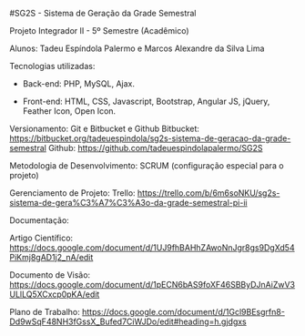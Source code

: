 #SG2S - Sistema de Geração da Grade Semestral

Projeto Integrador II - 5º Semestre (Acadêmico)

Alunos: Tadeu Espíndola Palermo e Marcos Alexandre da Silva Lima

Tecnologias utilizadas:

- Back-end: PHP, MySQL, Ajax.

- Front-end: HTML, CSS, Javascript, Bootstrap, Angular JS, jQuery, Feather Icon, Open Icon.

Versionamento: Git e Bitbucket e Github
Bitbucket: https://bitbucket.org/tadeuespindola/sg2s-sistema-de-geracao-da-grade-semestral
Github: https://github.com/tadeuespindolapalermo/SG2S

Metodologia de Desenvolvimento: SCRUM (configuração especial para o projeto)

Gerenciamento de Projeto:
Trello: https://trello.com/b/6m6soNKU/sg2s-sistema-de-gera%C3%A7%C3%A3o-da-grade-semestral-pi-ii

Documentação:

Artigo Científico:
https://docs.google.com/document/d/1UJ9fhBAHhZAwoNnJgr8gs9DgXd54PiKmj8gAD1j2_nA/edit

Documento de Visão:
https://docs.google.com/document/d/1pECN6bAS9foXF46SBByDJnAiZwV3ULlLQ5XCxcp0pKA/edit

Plano de Trabalho:
https://docs.google.com/document/d/1Gcl9BEsgrfn8-Dd9wSqF48NH3fGssX_Bufed7CiWJDo/edit#heading=h.gjdgxs
